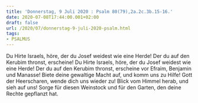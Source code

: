 ```yaml
---
title: 'Donnerstag, 9 Juli 2020 : Psalm 80(79),2a.2c.3b.15-16.'
date: 2020-07-08T17:44:00.001+02:00
draft: false
url: /2020/07/donnerstag-9-juli-2020-psalm.html
tags: 
- PSALMUS
---
```


Du Hirte Israels, höre, der du Josef weidest wie eine Herde! Der du auf den Kerubim thronst, erscheine! Du Hirte Israels, höre, der du Josef weidest wie eine Herde! Der du auf den Kerubim thronst, erscheine vor Efraim, Benjamin und Manasse! Biete deine gewaltige Macht auf, und komm uns zu Hilfe! Gott der Heerscharen, wende dich uns wieder zu! Blick vom Himmel herab, und sieh auf uns! Sorge für diesen Weinstock und für den Garten, den deine Rechte gepflanzt hat.